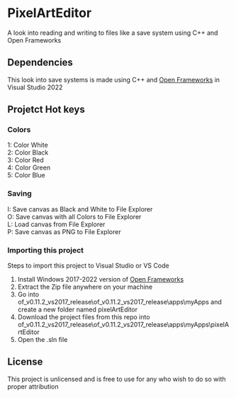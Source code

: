 # PixelArtEditor
A look into reading and writing to files like a save system using C++ and Open Frameworks

## Dependencies
This look into save systems is made using C++ and <a href="https://openframeworks.cc/">Open Frameworks</a> in Visual Studio 2022

## Projetct Hot keys
### Colors
1: Color White <br>
2: Color Black <br>
3: Color Red <br>
4: Color Green <br>
5: Color Blue

### Saving
I: Save canvas as Black and White to File Explorer <br>
O: Save canvas with all Colors to File Explorer <br>
L: Load canvas from File Explorer <br>
P: Save canvas as PNG to File Explorer


### Importing this project
Steps to import this project to Visual Studio or VS Code
<ol>
 <li> Install Windows 2017-2022 version of <a href="https://openframeworks.cc/download/">Open Frameworks</a>
 <li> Extract the Zip file anywhere on your machine
 <li> Go into of_v0.11.2_vs2017_release\of_v0.11.2_vs2017_release\apps\myApps and create a new folder named pixelArtEditor
 <li> Download the project files from this repo into of_v0.11.2_vs2017_release\of_v0.11.2_vs2017_release\apps\myApps\pixelArtEditor
 <li> Open the .sln file
</ol>

## License
This project is unlicensed and is free to use for any who wish to do so with proper attribution
